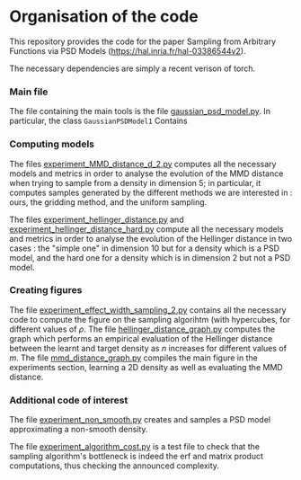 # Organisation of the code 

This repository provides the code for the paper Sampling from Arbitrary Functions via PSD Models (https://hal.inria.fr/hal-03386544v2). 

The necessary dependencies are simply a recent verison of torch. 

### Main file

The file containing the main tools is the file [gaussian_psd_model.py](gaussian_psd_model.py). In particular, the class `GaussianPSDModel1` Contains 

### Computing models 

The files [experiment_MMD_distance_d_2.py](experiment_MMD_distance_d_2.py) computes all the necessary models and metrics in order to analyse the evolution of the MMD distance when trying to sample from a density in dimension $5$; in particular, it computes samples generated by the different methods we are interested in : ours, the gridding method, and the uniform sampling.

The files [experiment_hellinger_distance.py](experiment_hellinger_distance.py) and [experiment_hellinger_distance_hard.py](experiment_hellinger_distance_hard.py) compute all the necessary models and metrics in order to analyse the evolution of the Hellinger distance in two cases : the "simple one" in dimension $10$ but for a density which is a PSD model, and the hard one for a density which is in dimension 2 but not a PSD model.





### Creating figures

The file [experiment_effect_width_sampling_2.py](experiment_effect_width_sampling_2.py) contains all the necessary code to compute the figure on the sampling algorihtm (with hypercubes, for different values of $\rho$.
The file [hellinger_distance_graph.py](hellinger_distance_graph.py) computes the graph which performs an empirical evaluation of the Hellinger distance between the learnt and target density as $n$ increases for different values of $m$.
The file [mmd_distance_graph.py](MMD_distance_graph.py) compiles the main figure in the experiments section, learning a 2D density as well as evaluating the MMD distance.


### Additional code of interest 

The file [experiment_non_smooth.py](experiment_non_smooth.py) creates and samples a PSD model approximating a non-smooth density.

The file [experiment_algorithm_cost.py](experiment_algorithm_cost.py) is a test file to check that the sampling algorithm's bottleneck is indeed the erf and matrix product computations, thus checking the announced complexity.





